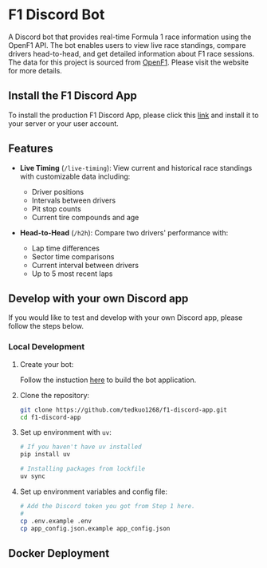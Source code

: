 # F1 Discord Bot

A Discord bot that provides real-time Formula 1 race information using the OpenF1 API. The bot enables users to view live race standings, compare drivers head-to-head, and get detailed information about F1 race sessions. The data for this project is sourced from [OpenF1](https://openf1.org). Please visit the website for more details. 

## Install the F1 Discord App

To install the production F1 Discord App, please click this [link](https://discord.com/oauth2/authorize?client_id=1372934394687524874) and install it to your server or your user account.

## Features

- **Live Timing** (`/live-timing`): View current and historical race standings with customizable data including:
  - Driver positions
  - Intervals between drivers
  - Pit stop counts
  - Current tire compounds and age

- **Head-to-Head** (`/h2h`): Compare two drivers' performance with:
  - Lap time differences
  - Sector time comparisons
  - Current interval between drivers
  - Up to 5 most recent laps

## Develop with your own Discord app

If you would like to test and develop with your own Discord app, please follow the steps below.

### Local Development

1. Create your bot:

    Follow the instuction [here](https://guide.pycord.dev/getting-started/creating-your-first-bot) to build the bot application.

2. Clone the repository:
    ```bash
    git clone https://github.com/tedkuo1268/f1-discord-app.git
    cd f1-discord-app
    ```

3. Set up environment with `uv`:
    ```bash
    # If you haven't have uv installed
    pip install uv

    # Installing packages from lockfile
    uv sync
    ```

4. Set up environment variables and config file:
    ```bash
    # Add the Discord token you got from Step 1 here.
    # 
    cp .env.example .env
    cp app_config.json.example app_config.json
    ```


## Docker Deployment